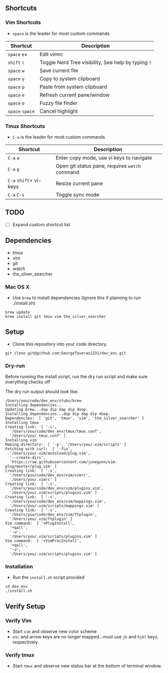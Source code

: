 ## Shortcuts

### Vim Shortcuts
* `space` is the leader for most custom commands

| Shortcut | Description |
|----------|-------------|
| `space` `ev` | Edit vimrc |
| `shift` `\` | Toggle Nerd Tree visibility, See help by typing `?` |
| `space` `w` | Save current file |
| `space` `y` | Copy to system clipboard |
| `space` `p` | Paste from system clipboard |
| `space` `e` | Refresh current pane/window |
| `space` `o` | Fuzzy file finder |
| `space` `space` | Cancel highlight |

### Tmux Shortcuts
* `C-a` is the leader for most custom commands

| Shortcut | Description |
|----------|-------------|
| `C-a` `a` | Enter copy mode, use vi keys to navigate |
| `C-a` `g` | Open git status pane, requires `watch` command |
| `C-a` `shift`+ vi-keys | Resize current pane |
| `C-a` `C-s` | Toggle sync mode |

## TODO
- [ ] Expand custom shortcut list

## Dependencies
* tmux
* vim
* git
* watch
* the_silver_searcher

### Mac OS X
* Use `brew` to install dependencies (Ignore this if planning to run ./install.sh)

```
brew update
brew install git tmux vim the_silver_searcher
```

## Setup
* Clone this repository into your code directory.

```
git clone git@github.com:GeorgeTaveras1231/dev_env.git
```

### Dry-run

Before running the install script, run the dry run script and make sure everything checks off

The dry run output should look like:

```
/Users/you/code/dev_env/stubs/brew
Installing dependencies...
Updating brew...dup dip dap dip doop.
Installing dependencies...dup dip dap dip doop.
Dependencies:  [ 'git', 'tmux', 'vim', 'the_silver_searcher' ]
Installing tmux
Creating link:  [ '-s',
  '/Users/you/code/dev_env/tmux/tmux.conf',
  '/Users/you/.tmux.conf' ]
Installing vim
Making directory:  [ '-p', '/Users/you/.vim/scripts' ]
Fetching with curl:  [ '-fLo',
  '/Users/you/.vim/autoload/plug.vim',
  '--create-dirs',
  'https://raw.githubusercontent.com/junegunn/vim-plug/master/plug.vim' ]
Creating link:  [ '-s',
  '/Users/you/code/dev_env/vim/vimrc',
  '/Users/you/.vimrc' ]
Creating link:  [ '-s',
  '/Users/you/code/dev_env/vim/plugins.vim',
  '/Users/you/.vim/scripts/plugins.vim' ]
Creating link:  [ '-s',
  '/Users/you/code/dev_env/vim/mappings.vim',
  '/Users/you/.vim/scripts/mappings.vim' ]
Creating link:  [ '-s',
  '/Users/you/code/dev_env/vim/ftplugin',
  '/Users/you/.vim/ftplugin' ]
Vim command:  [ '+PlugInstall',
  '+qall',
  '-u',
  '/Users/you/.vim/scripts/plugins.vim' ]
Vim command:  [ '+VimProcInstall',
  '+qall',
  '-u',
  '/Users/you/.vim/scripts/plugins.vim' ]
```

### Installation
* Run the `install.sh` script provided

```
cd dev_env
./install.sh
```

## Verify Setup

### Verify Vim
* Start `vim` and observe new color scheme
* `esc` and arrow keys are no longer mapped...must use `jk` and `hjkl` keys, respectively.

### Verify tmux
* Start `tmux` and observe new status bar at the bottom of terminal window.
